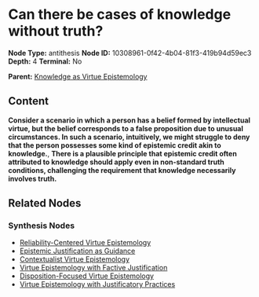 # Can there be cases of knowledge without truth?

**Node Type:** antithesis
**Node ID:** 10308961-0f42-4b04-81f3-419b94d59ec3
**Depth:** 4
**Terminal:** No

**Parent:** [Knowledge as Virtue Epistemology](knowledge-as-virtue-epistemology-synthesis-4a37fd9b-f1b6-4713-8810-150086dcd62b.md)

## Content

**Consider a scenario in which a person has a belief formed by intellectual virtue, but the belief corresponds to a false proposition due to unusual circumstances. In such a scenario, intuitively, we might struggle to deny that the person possesses some kind of epistemic credit akin to knowledge.**, **There is a plausible principle that epistemic credit often attributed to knowledge should apply even in non-standard truth conditions, challenging the requirement that knowledge necessarily involves truth.**

## Related Nodes

### Synthesis Nodes

- [Reliability-Centered Virtue Epistemology](reliability-centered-virtue-epistemology-synthesis-2e39cdb0-4be9-4e1f-8a91-ac34d568de35.md)
- [Epistemic Justification as Guidance](epistemic-justification-as-guidance-synthesis-5156a405-8c0d-43c7-bff7-79c89bf7d17a.md)
- [Contextualist Virtue Epistemology](contextualist-virtue-epistemology-synthesis-5821b4d4-5847-45ab-b01a-c5a9b7e9229d.md)
- [Virtue Epistemology with Factive Justification](virtue-epistemology-with-factive-justification-synthesis-ac73674b-8ea3-4881-a6d6-4c88cf7de9c2.md)
- [Disposition-Focused Virtue Epistemology](disposition-focused-virtue-epistemology-synthesis-73ff8652-189c-4ed3-a771-7806a1215fd2.md)
- [Virtue Epistemology with Justificatory Practices](virtue-epistemology-with-justificatory-practices-synthesis-aa82a1f8-fd10-42a3-95d5-909f66f5dabc.md)
